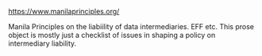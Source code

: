 <a href="https://www.manilaprinciples.org/">https://www.manilaprinciples.org/</a>

Manila Principles on the liabiility of data intermediaries.  EFF etc.  This prose object is mostly just a checklist of issues in shaping a policy on intermediary liability.


